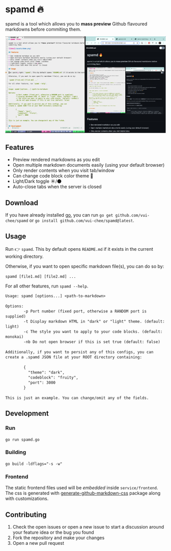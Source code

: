 # spamd :fire:

spamd is a tool which allows you to **mass preview** Github flavoured markdowns before
commiting them.

![demo](/assets/demo.png)

## Features

* Preview rendered markdowns as you edit
* Open multiple markdown documents easily (using your default browser)
* Only render contents when you visit tab/window
* Can change code block color theme :rainbow:
* Light/Dark toggle :sunny:/:new_moon:
* Auto-close tabs when the server is closed

## Download

If you have already installed [go](https://go.dev/dl/), you can run `go get github.com/vui-chee/spamd` or
`go install github.com/vui-chee/spamd@latest`.

## Usage

Run :point_right: `spamd`. This by default opens `README.md` if it exists in the current working directory.

Otherwise, if you want to open specific markdown file(s), you can do so by:

`spamd [file1.md] [file2.md] ...`

For all other features, run `spamd --help`.

```
Usage: spamd [options...] <path-to-markdown>

Options:
        -p Port number (fixed port, otherwise a RANDOM port is supplied)
        -t Display markdown HTML in "dark" or "light" theme. (default: light)
        -c The style you want to apply to your code blocks. (default: monokai)
        -nb Do not open browser if this is set true (default: false)

Additionally, if you want to persist any of this configs, you can
create a .spamd JSON file at your ROOT directory containing:

        {
          "theme": "dark",
          "codeblock": "fruity",
          "port": 3000
        }

This is just an example. You can change/omit any of the fields.
```

## Development

### Run

`go run spamd.go`

### Building

`go build -ldflags="-s -w"`

### Frontend 

The static frontend files used will be *embedded* inside `service/frontend`. The css
is generated with [generate-github-markdown-css](https://github.com/sindresorhus/generate-github-markdown-css) package along with customizations.

## Contributing

1. Check the open issues or open a new issue to start a discussion around your feature idea or the bug you found
2. Fork the repository and make your changes
3. Open a new pull request
